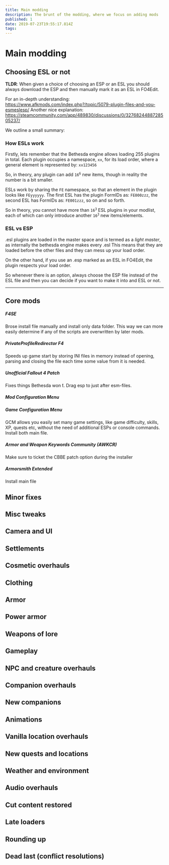 ```yaml
---
title: Main modding
description: The brunt of the modding, where we focus on adding mods
published: 1
date: 2019-07-23T19:55:17.814Z
tags: 
---
```


# Main modding
## Choosing ESL or not

**TLDR**: When given a choice of choosing an ESP or an ESL you should always download the ESP and then manually mark it as an ESL in FO4Edit.

For an in-depth understanding: https://www.afkmods.com/index.php?/topic/5079-plugin-files-and-you-esmeslesp/
Another nice explanation: https://steamcommunity.com/app/489830/discussions/0/3276824488728505237/

We outline a small summary:

### How ESLs work

Firstly, lets remember that the Bethesda engine allows loading 255 plugins in total.
Each plugin occupies a namespace, `xx`, for its load order, where a general element is represented by: `xx123456`

So, in theory, any plugin can add <code>16<sup>6</sup></code> new items, though in reality the number is a bit smaller.

ESLs work by sharing the `FE` namespace, so that an element in the plugin looks like `FEyyyyyy`.
The first ESL has the plugin FormIDs as: `FE000zzz`, the second ESL has FormIDs as: `FE001zzz`, so on and so forth.

So in theory, you cannot have more than <code>16<sup>3</sup></code> ESL plugins in your modlist, each of which can only introduce another <code>16<sup>3</sup></code> new items/elements.

### ESL vs ESP
.esl plugins are loaded in the master space and is termed as a *light master*, as internally the bethesda engine makes every .esl 
This means that they are loaded before the other files and they can mess up your load order.

On the other hand, if you use an .esp marked as an ESL in FO4Edit, the plugin respects your load order.

So whenever there is an option, always choose the ESP file instead of the ESL file and then you can decide if you want to make it into and ESL or not.

---

## Core mods

##### F4SE
Brose install file manually and install only data folder. This way we can more easily
determine if any of the scripts are overwritten by later mods.

##### PrivateProfileRedirector F4
Speeds up game start by storing INI files in memory instead of opening, parsing and closing the file
each time some value from it is needed.

##### Unofficial Fallout 4 Patch
Fixes things Bethesda won ́t. Drag esp to just after esm-files.

##### Mod Configuration Menu

##### Game Configuration Menu
GCM allows you easily set many game settings, like game difficulty, skills, XP, quests etc,
without the need of additional ESPs or console commands. Install both main file.

##### Armor and Weapon Keywords Community (AWKCR)
Make sure to ticket the CBBE patch option during the installer

##### Armorsmith Extended
Install main file

## Minor fixes

## Misc tweaks

## Camera and UI

## Settlements

## Cosmetic overhauls

## Clothing

## Armor

## Power armor

## Weapons of lore

## Gameplay

## NPC and creature overhauls

## Companion overhauls

## New companions

## Animations

## Vanilla location overhauls

## New quests and locations

## Weather and environment

## Audio overhauls

## Cut content restored

## Late loaders

## Rounding up

## Dead last (conflict resolutions)